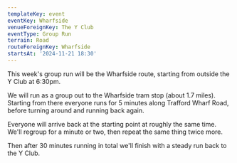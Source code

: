 ```yaml
---
templateKey: event
eventKey: Wharfside
venueForeignKey: The Y Club
eventType: Group Run
terrain: Road
routeForeignKey: Wharfside
startsAt: '2024-11-21 18:30'
---
```

This week's group run will be the Wharfside route, starting from outside the Y Club at 6:30pm.

We will run as a group out to the Wharfside tram stop (about 1.7 miles). Starting from there everyone runs for 
5 minutes along Trafford Wharf Road, before turning around and running back again.

Everyone will arrive back at the starting point at roughly the same time. We'll regroup for a minute or two, then 
repeat the same thing twice more.

Then after 30 minutes running in total we'll finish with a steady run back to the Y Club.

